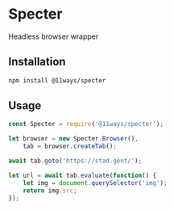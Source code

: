 # Specter

Headless browser wrapper

## Installation

```bash
npm install @11ways/specter
```

## Usage

```js
const Specter = require('@11ways/specter');

let browser = new Specter.Browser(),
    tab = browser.createTab();

await tab.goto('https://stad.gent/');

let url = await tab.evaluate(function() {
	let img = document.querySelector('img');
	return img.src;
});
```